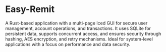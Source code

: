 # Easy-Remit
 A Rust-based application with a multi-page Iced GUI for secure user management, account operations, and transactions. It uses SQLite for persistent data, supports concurrent access, and ensures security through hashing, AES encryption, and retry mechanisms. Ideal for system-level applications with a focus on performance and data security.
